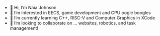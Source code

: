 - 👋 Hi, I’m Naia Johnson
- 👀 I’m interested in EECS, game development and CPU oogle boogles
- 🌱 I’m currently learning C++, RISC-V and Computer Graphics in XCode
- 💞️ I’m looking to collaborate on ... websites, robotics, and task management!

<!---
muuncakez/muuncakez is a ✨ special ✨ repository because its `README.md` (this file) appears on your GitHub profile.
You can click the Preview link to take a look at your changes.
--->
